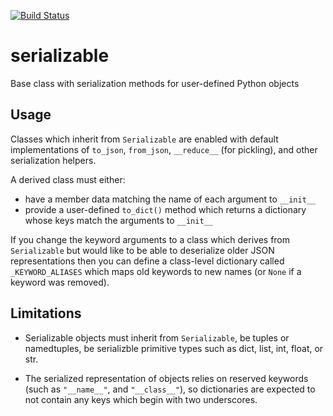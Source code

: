 [![Build Status](https://travis-ci.org/iskandr/serializable.svg?branch=master)](https://travis-ci.org/iskandr/serializable)

# serializable
Base class with serialization methods for user-defined Python objects

## Usage
Classes which inherit from `Serializable` are enabled with default implementations of
`to_json`, `from_json`, `__reduce__` (for pickling), and other serialization
helpers. 

A derived class must either:

* have a member data matching the name of each argument to `__init__`
* provide a user-defined `to_dict()` method which returns a dictionary whose keys match the arguments to `__init__`

If you change the keyword arguments to a class which derives from `Serializable` but would like to be able to deserialize older JSON representations then you can define a class-level dictionary called `_KEYWORD_ALIASES` which maps old keywords to new names (or `None` if a keyword was removed).

## Limitations

* Serializable objects must inherit from `Serializable`, be tuples or namedtuples, be serializble primitive types such as dict, list, int, float, or str.

* The serialized representation of objects relies on reserved keywords (such as `"__name__"`, and `"__class__"`), so dictionaries are expected to not contain any keys which begin with two underscores.
